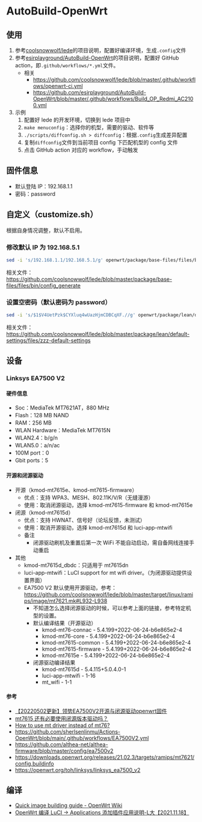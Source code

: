 # AutoBuild-OpenWrt

## 使用

1. 参考[coolsnowwolf/lede](https://github.com/coolsnowwolf/lede)的项目说明，配置好编译环境，生成`.config`文件
2. 参考[esirplayground/AutoBuild-OpenWrt](https://github.com/esirplayground/AutoBuild-OpenWrt)的项目说明，配置好 GitHub action，即`.github/workflows/*.yml`文件。
    * 相关
      * https://github.com/coolsnowwolf/lede/blob/master/.github/workflows/openwrt-ci.yml
      * https://github.com/esirplayground/AutoBuild-OpenWrt/blob/master/.github/workflows/Build_OP_Redmi_AC2100.yml
3. 示例
   1. 配置好 lede 的开发环境，切换到 lede 项目中
   2. `make menuconfig`：选择你的机型，需要的驱动、软件等
   3. `./scripts/diffconfig.sh > diffconfig`：根据`.config`生成差异配置
   4. 复制`diffconfig`文件到当前项目 config 下匹配机型的 config 文件
   5. 点击 GitHub action 对应的 workflow，手动触发

## 固件信息

* 默认登陆 IP：192.168.1.1
* 密码：password

## 自定义（customize.sh）

根据自身情况调整，默认不启用。

### 修改默认 IP 为 192.168.5.1

```bash
sed -i 's/192.168.1.1/192.168.5.1/g' openwrt/package/base-files/files/bin/config_generate
```

相关文件：https://github.com/coolsnowwolf/lede/blob/master/package/base-files/files/bin/config_generate

### 设置空密码（默认密码为 password）

```bash
sed -i 's/$1$V4UetPzk$CYXluq4wUazHjmCDBCqXF.//g' openwrt/package/lean/default-settings/files/zzz-default-settings
```

相关文件：https://github.com/coolsnowwolf/lede/blob/master/package/lean/default-settings/files/zzz-default-settings

## 设备

### Linksys EA7500 V2

#### 硬件信息

* Soc：MediaTek MT7621AT，880 MHz
* Flash：128 MB NAND
* RAM：256 MB
* WLAN Hardware：MediaTek MT7615N
* WLAN2.4：b/g/n
* WLAN5.0：a/n/ac
* 100M port：0
* Gbit ports：5

#### 开源和闭源驱动

* 开源（kmod-mt7615e、kmod-mt7615-firmware）
  * 优点：支持 WPA3、MESH、802.11K/V/R（无缝漫游）
  * 使用：取消闭源驱动，选择 kmod-mt7615-firmware 和 kmod-mt7615e
* 闭源（kmod-mt7615d）
    * 优点：支持 HWNAT、信号好（论坛反馈，未测试）
    * 使用：取消开源驱动，选择 kmod-mt7615d 和 luci-app-mtwifi
    * 备注
      * 闭源驱动刷机及重置后第一次 WiFi 不能自动启动，需自备网线连接手动重启
* 其他
  * kmod-mt7615d_dbdc：只适用于 mt7615dn
  * luci-app-mtwifi：LuCI support for mt wifi driver。（为闭源驱动提供设置界面）
  * EA7500 V2 默认使用开源驱动，参考：https://github.com/coolsnowwolf/lede/blob/master/target/linux/ramips/image/mt7621.mk#L932-L938
      * 不知道怎么选择闭源驱动的时候，可以参考上面的链接，参考特定机型的设置。
      * 默认编译结果（开源驱动）
        * kmod-mt76-connac - 5.4.199+2022-06-24-b6e865e2-4
        * kmod-mt76-core - 5.4.199+2022-06-24-b6e865e2-4
        * kmod-mt7615-common - 5.4.199+2022-06-24-b6e865e2-4
        * kmod-mt7615-firmware - 5.4.199+2022-06-24-b6e865e2-4
        * kmod-mt7615e - 5.4.199+2022-06-24-b6e865e2-4
      * 闭源驱动编译结果
        * kmod-mt7615d - 5.4.115+5.0.4.0-1
        * luci-app-mtwifi - 1-16
        * mt_wifi - 1-1

#### 参考

* [【20220502更新】领势EA7500V2开源与闭源驱动openwrt固件](https://www.right.com.cn/forum/thread-4103473-1-1.html)
* [mt7615 还有必要使用闭源版本驱动吗？](https://github.com/coolsnowwolf/lede/issues/6102)
* [How to use mt driver instead of mt76?](https://github.com/coolsnowwolf/lede/issues/5897)
* https://github.com/sherlsenlinmu/Actions-OpenWrt/blob/main/.github/workflows/EA7500V2.yml
* https://github.com/althea-net/althea-firmware/blob/master/config/ea7500v2
* https://downloads.openwrt.org/releases/21.02.3/targets/ramips/mt7621/config.buildinfo
* https://openwrt.org/toh/linksys/linksys_ea7500_v2


## 编译

* [Quick image building guide - OpenWrt Wiki](https://openwrt.org/docs/guide-developer/toolchain/beginners-build-guide)
* [OpenWrt 编译 LuCI -> Applications 添加插件应用说明-L大【2021.11.18】](https://www.right.com.cn/forum/thread-344825-1-1.html)
